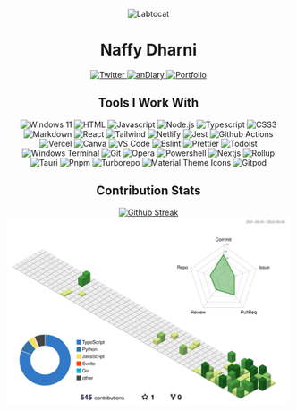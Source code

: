 <p align="center">
  <img src="https://octodex.github.com/images/labtocat.png" alt="Labtocat" width=200 height=200 />
</p>

<h1 align="center">Naffy Dharni</h1>

<p align="center">
  <a href="https://twitter.com/dharni_naffy?t=dRcl2t5B9ki07Qs0v6vnyw&s=09">
    <img src="https://img.shields.io/badge/Twitter-1DA1F2?style=for-the-badge&logo=Twitter&logoColor=white" alt="Twitter" />
  </a>
  <a href="https://andiary.vercel.app">
    <img src="https://img.shields.io/badge/&%20anDiary-yellow?style=for-the-badge" alt="anDiary" />
  </a>
  <a href="https://naffydharni.tk">
    <img src="https://shields.io/badge/Portfolio-blueviolet?logo=Bitrise&style=for-the-badge" alt="Portfolio" />
  </a>
</p>

<h2 align="center">Tools I Work With</h2>

<p align="center">
  <img src="https://img.shields.io/badge/Windows%2011-0078D6?style=for-the-badge&logo=windows&logoColor=white" alt="Windows 11" />
  <img src="https://img.shields.io/badge/HTML5-E34F26?style=for-the-badge&logo=html5&logoColor=white" alt="HTML" />
  <img src="https://img.shields.io/badge/JavaScript-F7DF1E?style=for-the-badge&logo=JavaScript&logoColor=black" alt="Javascript" />
  <img src="https://img.shields.io/badge/Node.js-339933?style=for-the-badge&logo=nodedotjs&logoColor=white" alt="Node.js" />
  <img src="https://img.shields.io/badge/TypeScript-007ACC?style=for-the-badge&logo=typescript&logoColor=white" alt="Typescript" />
  <img src="https://img.shields.io/badge/CSS3-1572B6?style=for-the-badge&logo=css3&logoColor=white" alt="CSS3" />
  <img src="https://img.shields.io/badge/Markdown-000000?style=for-the-badge&logo=markdown&logoColor=white" alt="Markdown" />
  <img src="https://img.shields.io/badge/React-20232A?style=for-the-badge&logo=react&logoColor=61DAFB" alt="React" />
  <img src="https://img.shields.io/badge/Tailwind_CSS-38B2AC?style=for-the-badge&logo=tailwind-css&logoColor=white" alt="Tailwind" />
  <img src="https://img.shields.io/badge/Netlify-00C7B7?style=for-the-badge&logo=netlify&logoColor=white" alt="Netlify" />
  <img src="https://img.shields.io/badge/Jest-C21325?style=for-the-badge&logo=jest&logoColor=white" alt="Jest" />
  <img src="https://img.shields.io/badge/GitHub_Actions-2088FF?style=for-the-badge&logo=github-actions&logoColor=white" alt="Github Actions" />
  <img src="https://img.shields.io/badge/Vercel-000000?style=for-the-badge&logo=vercel&logoColor=white" alt="Vercel" />
  <img src="https://img.shields.io/badge/Canva-%2300C4CC.svg?&style=for-the-badge&logo=Canva&logoColor=white" alt="Canva" />
  <img src="https://img.shields.io/badge/Visual_Studio_Code-0078D4?style=for-the-badge&logo=visual%20studio%20code&logoColor=white" alt="VS Code" />
  <img src="https://img.shields.io/badge/eslint-3A33D1?style=for-the-badge&logo=eslint&logoColor=white" alt="Eslint" />
  <img src="https://img.shields.io/badge/prettier-1A2C34?style=for-the-badge&logo=prettier&logoColor=F7BA3E" alt="Prettier" />
  <img src="https://img.shields.io/badge/Todoist-E44332?style=for-the-badge&logo=todoist&logoColor=white" alt="Todoist" />
  <img src="https://img.shields.io/badge/windows%20terminal-4D4D4D?style=for-the-badge&logo=windows%20terminal&logoColor=white" alt="Windows Terminal" />
  <img src="https://img.shields.io/badge/GIT-E44C30?style=for-the-badge&logo=git&logoColor=white" alt="Git" />
  <img src="https://img.shields.io/badge/Opera-FF1B2D?style=for-the-badge&logo=Opera&logoColor=white" alt="Opera" />
  <img src="https://img.shields.io/badge/powershell-5391FE?style=for-the-badge&logo=powershell&logoColor=white" alt="Powershell" />
  <img src="https://img.shields.io/badge/next.js-000000?style=for-the-badge&logo=nextdotjs&logoColor=white" alt="Nextjs" />
  <img src="https://img.shields.io/badge/rollup-EC4A3F?style=for-the-badge&logo=rollup.js&logoColor=white" alt="Rollup" />
  <img src="https://img.shields.io/badge/Tauri-orange?style=for-the-badge&logo=Tauri&logoColor=white" alt="Tauri" />
  <img src="https://img.shields.io/badge/Pnpm-F37623?style=for-the-badge&logo=pnpm&logoColor=white" alt="Pnpm" />
  <img src="https://img.shields.io/badge/Turborepo-EF4444?logo=turborepo&logoColor=fff&style=for-the-badge" alt="Turborepo" />
  <img src="https://img.shields.io/badge/Material%20Design%20Icons-2196F3?logo=materialdesignicons&logoColor=fff&style=for-the-badge" alt="Material Theme Icons" />
  <img src="https://img.shields.io/badge/Gitpod-orange?logo=gitpod&logoColor=fff&style=for-the-badge" alt="Gitpod" />
</p>

<h2 align="center">Contribution Stats</h2>

<p align="center">
  <a href="https://git.io/streak-stats">
    <img src="https://github-readme-streak-stats.herokuapp.com?user=naffydharni006&theme=vue&hide_border=true" alt="Github Streak" />
  </a>

  <img src="./profile-3d-contrib/profile-green-animate.svg" alt="Contribution Stats" width=600 height="auto" />
</p>

